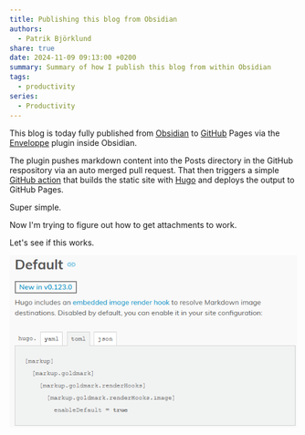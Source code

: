 ```yaml
---
title: Publishing this blog from Obsidian
authors:
  - Patrik Björklund
share: true
date: 2024-11-09 09:13:00 +0200
summary: Summary of how I publish this blog from within Obsidian
tags:
  - productivity
series:
  - Productivity
---
```

This blog is today fully published from [Obsidian](https://obsidian.md/) to [GitHub](https://github.com/pbjorklund/pbjorklundblog) Pages via the [Enveloppe](https://github.com/Enveloppe/obsidian-enveloppe) plugin inside Obsidian.

The plugin pushes markdown content into the Posts directory in the GitHub respository via an auto merged pull request. That then triggers a simple [GitHub action](https://github.com/pbjorklund/pbjorklundblog/blob/master/.github/workflows/hugo.yml) that builds the static site with [Hugo](https://gohugo.io/) and deploys the output to GitHub Pages.

Super simple.

Now I'm trying to figure out how to get attachments to work.

Let's see if this works.

![Pasted image 20241109091858.png](./Pasted%20image%2020241109091858.png)